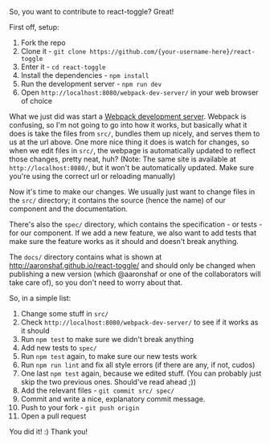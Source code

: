So, you want to contribute to react-toggle? Great!

First off, setup:

  1. Fork the repo
  2. Clone it - `git clone https://github.com/{your-username-here}/react-toggle`
  3. Enter it - `cd react-toggle`
  4. Install the dependencies - `npm install`
  5. Run the development server - `npm run dev`
  6. Open `http://localhost:8080/webpack-dev-server/` in your web browser of choice

What we just did was start a [Webpack development server](https://webpack.github.io/docs/webpack-dev-server.html). Webpack is confusing, so I'm not going to go into how it works, but basically what it does is take the files from `src/`, bundles them up nicely, and serves them to us at the url above. One more nice thing it does is watch for changes, so when we edit files in `src/`, the webpage is automatically updated to reflect those changes, pretty neat, huh? (Note: The same site is available at `http://localhost:8080/`, but it won't be automatically updated. Make sure you're using the correct url or reloading manually)

Now it's time to make our changes. We usually just want to change files in the `src/` directory; it contains the source (hence the name) of our component and the documentation.

There's also the `spec/` directory, which contains the specification - or tests - for our component. If we add a new feature, we also want to add tests that make sure the feature works as it should and doesn't break anything.

The `docs/` directory contains what is shown at http://aaronshaf.github.io/react-toggle/ and should only be changed when publishing a new version (which @aaronshaf or one of the collaborators will take care of), so you don't need to worry about that.

So, in a simple list:

  1. Change some stuff in `src/`
  2. Check `http://localhost:8080/webpack-dev-server/` to see if it works as it should
  3. Run `npm test` to make sure we didn't break anything
  4. Add new tests to `spec/`
  5. Run `npm test` again, to make sure our new tests work
  6. Run `npm run lint` and fix all style errors (if there are any, if not, cudos)
  8. One last `npm test` again, because we edited stuff. (You can probably just skip the two previous ones. Should've read ahead ;))
  8. Add the relevant files - `git commit src/ spec/`
  9. Commit and write a nice, explanatory commit message.
  10. Push to your fork - `git push origin`
  11. Open a pull request

 You did it! :) Thank you!

